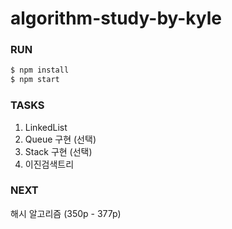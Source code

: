# algorithm-study-by-kyle

### RUN
```bash
$ npm install
$ npm start
```

### TASKS
 1. LinkedList
 2. Queue 구현 (선택)
 3. Stack 구현 (선택)
 4. 이진검색트리

### NEXT
해시 알고리즘 (350p - 377p)
